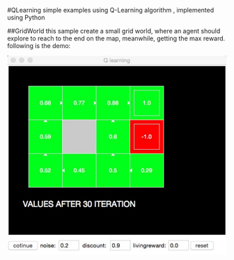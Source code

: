 #QLearning
 simple examples using Q-Learning algorithm , implemented using Python
 
##GridWorld
 this sample create a small grid world, where an agent should explore to reach to the end on the map, meanwhile, getting the max reward. 
 following is the demo:
 
<img src="demo.png">